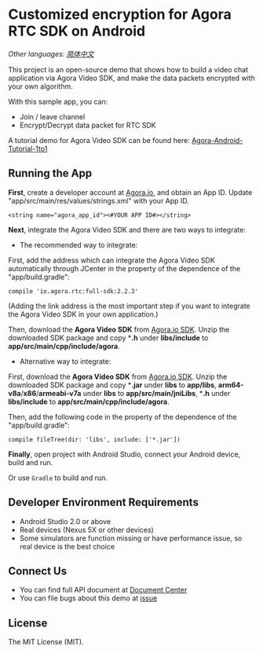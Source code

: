 # Customized encryption for Agora RTC SDK on Android

*Other languages: [简体中文](README.zh.md)*

This project is an open-source demo that shows how to build a video chat application via Agora Video SDK, and make the data packets encrypted with your own algorithm.

With this sample app, you can:

- Join / leave channel
- Encrypt/Decrypt data packet for RTC SDK

A tutorial demo for Agora Video SDK can be found here: [Agora-Android-Tutorial-1to1](https://github.com/AgoraIO/Basic-Video-Call/tree/master/One-to-One-Video/Agora-Android-Tutorial-1to1)

## Running the App
**First**, create a developer account at [Agora.io](https://dashboard.agora.io/signin/), and obtain an App ID. Update "app/src/main/res/values/strings.xml" with your App ID.

```
<string name="agora_app_id"><#YOUR APP ID#></string>
```

**Next**, integrate the Agora Video SDK and there are two ways to integrate:

- The recommended way to integrate:

First, add the address which can integrate the Agora Video SDK automatically through JCenter in the property of the dependence of the "app/build.gradle":
```
compile 'io.agora.rtc:full-sdk:2.2.3'
```
(Adding the link address is the most important step if you want to integrate the Agora Video SDK in your own application.)

Then, download the **Agora Video SDK** from [Agora.io SDK](https://docs.agora.io/en/Agora%20Platform/downloads). Unzip the downloaded SDK package and copy ***.h** under **libs/include** to **app/src/main/cpp/include/agora**.

- Alternative way to integrate:

First, download the **Agora Video SDK** from [Agora.io SDK](https://docs.agora.io/en/Agora%20Platform/downloads). Unzip the downloaded SDK package and copy ***.jar** under **libs** to **app/libs**, **arm64-v8a**/**x86**/**armeabi-v7a** under **libs** to **app/src/main/jniLibs**, ***.h** under **libs/include** to **app/src/main/cpp/include/agora**.

Then, add the following code in the property of the dependence of the "app/build.gradle":

```
compile fileTree(dir: 'libs', include: ['*.jar'])
```

**Finally**, open project with Android Studio, connect your Android device, build and run.

Or use `Gradle` to build and run.

## Developer Environment Requirements
- Android Studio 2.0 or above
- Real devices (Nexus 5X or other devices)
- Some simulators are function missing or have performance issue, so real device is the best choice

## Connect Us

- You can find full API document at [Document Center](https://docs.agora.io/en/)
- You can file bugs about this demo at [issue](https://github.com/AgoraIO/Advanced-Video/issues)

## License

The MIT License (MIT).
